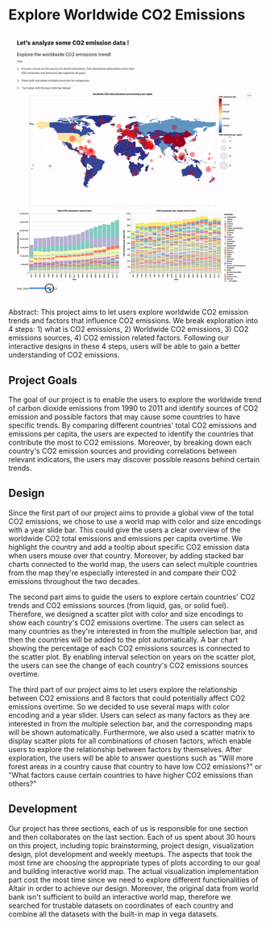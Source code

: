 # Explore Worldwide CO2 Emissions

![A screenshot of your application. Could be a GIF.](Screenshot.gif)

Abstract: This project aims to let users explore worldwide CO2 emission trends and factors that influence CO2 emissions. We break exploration into 4 steps: 1) what is CO2 emissions, 2) Worldwide CO2 emissions, 3) CO2 emissions sources, 4) CO2 emission related factors. Following our interactive designs in these 4 steps, users will be able to gain a better understanding of CO2 emissions. 

## Project Goals
The goal of our project is to enable the users to explore the worldwide trend of carbon dioxide emissions from 1990 to 2011 and identify sources of CO2 emission and possible factors that may cause some countries to have specific trends. By comparing different countries' total CO2 emissions and emissions per capita, the users are expected to identify the countries that contribute the most to CO2 emissions.
Moreover, by breaking down each country's CO2 emission sources and providing correlations between relevant indicators, the users may discover possible reasons behind certain trends. 


## Design

Since the first part of our project aims to provide a global view of the total CO2 emissions, we chose to use a world map with color and size encodings with a year slide bar. This could give the users a clear overview of the worldwide CO2 total emissions and emissions per capita overtime. We highlight the country and add a tooltip about specific CO2 emission data when users mouse over that country. Moreover, by adding stacked bar charts connected to the world map, the users can select multiple countries from the map they're especially interested in and compare their CO2 emissions throughout the two decades.

The second part aims to guide the users to explore certain countries' CO2 trends and CO2 emissions sources (from liquid, gas, or solid fuel). Therefore, we designed a scatter plot with color and size encodings to show each country's CO2 emissions overtime. The users can select as many countries as they're interested in from the multiple selection bar, and then the countries will be added to the plot automatically. A bar chart showing the percentage of each CO2 emissions sources is connected to the scatter plot. By enabling interval selection on years on the scatter plot, the users can see the change of each country's CO2 emissions sources overtime. 

The third part of our project aims to let users explore the relationship between CO2 emissions and 8 factors that could potentially affect CO2 emissions overtime. So we decided to use several maps with color encoding and a year slider. Users can select as many factors as they are interested in from the multiple selection bar, and the corresponding maps will be shown automatically. Furthermore, we also used a scatter matrix to display scatter plots for all combinations of chosen factors, which enable users to explore the relationship between factors by themselves. After exploration, the users will be able to answer questions such as "Will more forest areas in a country cause that country to have low CO2 emissions?" or "What factors cause certain countries to have higher CO2 emissions than others?"

## Development

Our project has three sections, each of us is responsible for one section and then collaborates on the last section. Each of us spent about 30 hours on this project, including topic brainstorming, project design, visualization design, plot development and weekly meetups. The aspects that took the most time are choosing the appropriate types of plots according to our goal and building interactive world map. The actual visualization implementation part cost the most time since we need to explore different functionalities of Altair in order to achieve our design. Moreover, the original data from world bank isn't sufficient to build an interactive world map, therefore we searched for trustable datasets on coordinates of each country and combine all the datasets with the built-in map in vega datasets.  

